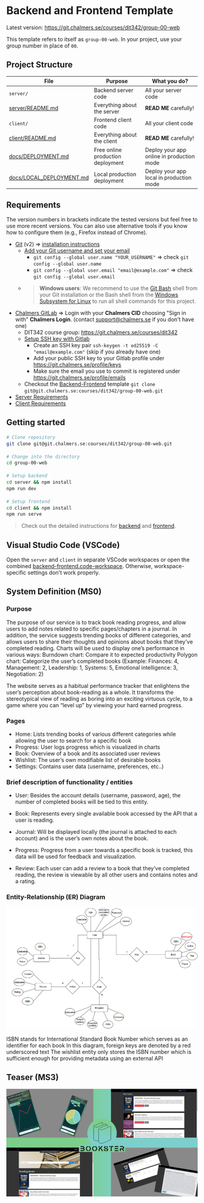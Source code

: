# Backend and Frontend Template

Latest version: https://git.chalmers.se/courses/dit342/group-00-web

This template refers to itself as `group-00-web`. In your project, use your group number in place of `00`.

## Project Structure

| File        | Purpose           | What you do?  |
| ------------- | ------------- | ----- |
| `server/` | Backend server code | All your server code |
| [server/README.md](server/README.md) | Everything about the server | **READ ME** carefully! |
| `client/` | Frontend client code | All your client code |
| [client/README.md](client/README.md) | Everything about the client | **READ ME** carefully! |
| [docs/DEPLOYMENT.md](docs/DEPLOYMENT.md) | Free online production deployment | Deploy your app online in production mode |
| [docs/LOCAL_DEPLOYMENT.md](docs/LOCAL_DEPLOYMENT.md) | Local production deployment | Deploy your app local in production mode |

## Requirements

The version numbers in brackets indicate the tested versions but feel free to use more recent versions.
You can also use alternative tools if you know how to configure them (e.g., Firefox instead of Chrome).

* [Git](https://git-scm.com/) (v2) => [installation instructions](https://www.atlassian.com/git/tutorials/install-git)
  * [Add your Git username and set your email](https://docs.gitlab.com/ce/gitlab-basics/start-using-git.html#add-your-git-username-and-set-your-email)
    * `git config --global user.name "YOUR_USERNAME"` => check `git config --global user.name`
    * `git config --global user.email "email@example.com"` => check `git config --global user.email`
  * > **Windows users**: We recommend to use the [Git Bash](https://www.atlassian.com/git/tutorials/git-bash) shell from your Git installation or the Bash shell from the [Windows Subsystem for Linux](https://docs.microsoft.com/en-us/windows/wsl/install-win10) to run all shell commands for this project.
* [Chalmers GitLab](https://git.chalmers.se/) => Login with your **Chalmers CID** choosing "Sign in with" **Chalmers Login**. (contact [support@chalmers.se](mailto:support@chalmers.se) if you don't have one)
  * DIT342 course group: https://git.chalmers.se/courses/dit342
  * [Setup SSH key with Gitlab](https://docs.gitlab.com/ee/ssh/)
    * Create an SSH key pair `ssh-keygen -t ed25519 -C "email@example.com"` (skip if you already have one)
    * Add your public SSH key to your Gitlab profile under https://git.chalmers.se/profile/keys
    * Make sure the email you use to commit is registered under https://git.chalmers.se/profile/emails
  * Checkout the [Backend-Frontend](https://git.chalmers.se/courses/dit342/group-00-web) template `git clone git@git.chalmers.se:courses/dit342/group-00-web.git`
* [Server Requirements](./server/README.md#Requirements)
* [Client Requirements](./client/README.md#Requirements)

## Getting started

```bash
# Clone repository
git clone git@git.chalmers.se:courses/dit342/group-00-web.git

# Change into the directory
cd group-00-web

# Setup backend
cd server && npm install
npm run dev

# Setup frontend
cd client && npm install
npm run serve
```

> Check out the detailed instructions for [backend](./server/README.md) and [frontend](./client/README.md).

## Visual Studio Code (VSCode)

Open the `server` and `client` in separate VSCode workspaces or open the combined [backend-frontend.code-workspace](./backend-frontend.code-workspace). Otherwise, workspace-specific settings don't work properly.

## System Definition (MS0)

### Purpose

The purpose of our service is to track book reading progress, and allow users to add notes related to specific pages/chapters in a journal. In addition, the service suggests trending books of different categories, and allows users to share their thoughts and opinions about books that they’ve completed reading. Charts will be used to display one’s performance in various ways:
Burndown chart: Compare it to expected productivity
Polygon chart: Categorize the user’s completed books (Example: Finances: 4, Management: 2, Leadership: 1, Systems: 5, Emotional intelligence: 3, Negotiation: 2)

The website serves as a habitual performance tracker that enlightens the user’s perception about book-reading as a whole. It transforms the stereotypical view of reading as boring into an exciting virtuous cycle, to a game where you can “level up” by viewing your hard earned progress.


### Pages

* Home: Lists trending books of various different categories while allowing the user to search for a specific book
* Progress: User logs progress which is visualized in charts
* Book: Overview of a book and its associated user reviews
* Wishlist: The user’s own modifiable list of desirable books
* Settings: Contains user data (username, preferences, etc..)

### Brief description of functionality / entities

* User: Besides the account details (username, password, age), the number of completed books will be tied to this entity.

* Book: Represents every single available book accessed by the API that a user is reading.

* Journal: Will be displayed locally (the journal is attached to each account) and is the user’s own notes about the book.

* Progress: Progress from a user towards a specific book is tracked, this data will be used for feedback and visualization.

* Review: Each user can add a review to a book that they’ve completed reading, the review is viewable by all other users and contains notes and a rating.

### Entity-Relationship (ER) Diagram

![ER Diagram](./images/er_diagram.png)

ISBN stands for International Standard Book Number which serves as an identifier for each book
In this diagram, foreign keys are denoted by a red underscored text
The wishlist entity only stores the ISBN number which is sufficient enough for providing metadata using an external API

## Teaser (MS3)

![Teaser](./images/teaser.png)
